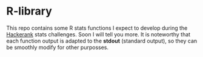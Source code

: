 # R-library

This repo contains some R stats functions I expect to develop during the [Hackerank](https://www.hackerrank.com) stats challenges. Soon I will tell you more. It is noteworthy that each function output is adapted to the **stdout** (standard output), so they can be smoothly modify for other purposses.


